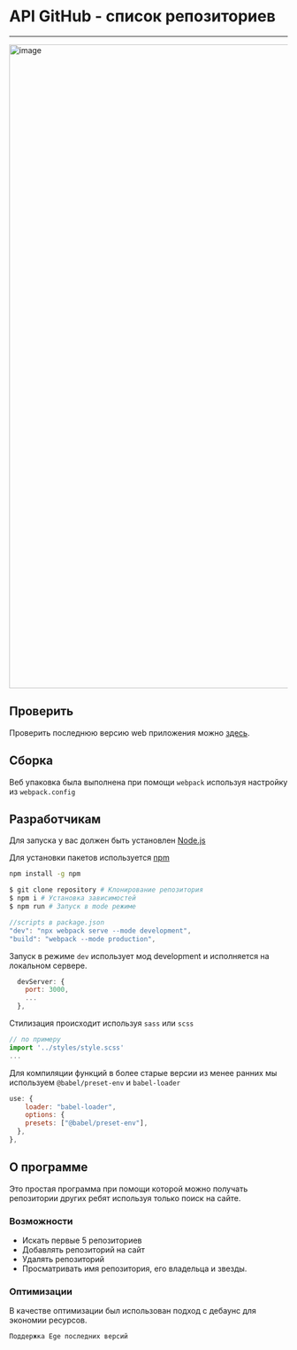 # API GitHub - список репозиториев

---
<img width="1162" alt="image" src="https://github.com/Binatik/images/assets/47430210/8690cd3b-e466-4237-a5ca-47876575553e">

## Проверить

Проверить последнюю версию web приложения можно [здесь](https://binatik.github.io/cps/).

## Сборка
Веб упаковка была выполнена при помощи `webpack` используя настройку из `webpack.config`

## Разработчикам

Для запуска у вас должен быть установлен [Node.js](http://nodejs.org)

Для установки пакетов используется [npm](https://www.npmjs.com)

```bash
npm install -g npm
```

```bash
$ git clone repository # Клонирование репозитория
$ npm i # Установка зависимостей
$ npm run # Запуск в mode режиме
```

```js
//scripts в package.json
"dev": "npx webpack serve --mode development",
"build": "webpack --mode production",
```

Запуск в режиме `dev` использует мод development и исполняется на локальном сервере.
```js
  devServer: {
    port: 3000,
    ...
  },
```
Cтилизация происходит используя `sass` или `scss`
```js
// по примеру
import '../styles/style.scss'
...
```
Для компиляции функций в более старые версии из менее ранних мы используем `@babel/preset-env` и `babel-loader`
```js
use: {
    loader: "babel-loader",
    options: {
    presets: ["@babel/preset-env"],
  },
},
```

## О программе
Это простая программа при помощи которой можно получать репозитории других ребят используя только поиск на сайте. 

### Возможности
-   Искать первые 5 репозиториев
-   Добавлять репозиторий на сайт
-   Удалять репозиторий
-   Просматривать имя репозитория, его владельца и звезды.

### Оптимизации
В качестве оптимизации был использован подход с дебаунс для экономии ресурсов.

``Поддержка Ege последних версий``
